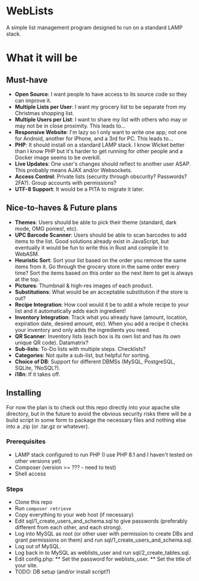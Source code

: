 # WebLists
A simple list management program designed to run on a standard LAMP stack.

# What it will be

## Must-have
* **Open Source**: I want people to have access to its source code so they can improve it.
* **Multiple Lists per User**: I want my grocery list to be separate from my Christmas shopping list.
* **Multiple Users per List**: I want to share my list with others who may or may not be in close proximity.  This leads to...
* **Responsive Website**: I'm lazy so I only want to write one app; not one for Android, another for iPhone, and a 3rd for PC.  This leads to...
* **PHP**: It should install on a standard LAMP stack.  I know Wicket better than I know PHP but it's harder to get running for other people and a Docker image seems to be overkill.
* **Live Updates**: One user's changes should reflect to another user ASAP.  This probably means AJAX and/or Websockets.
* **Access Control**: Private lists (security through obscurity? Passwords? 2FA?). Group accounts with permissions?
* **UTF-8 Support**: It would be a PITA to migrate it later.

## Nice-to-haves & Future plans
* **Themes**: Users should be able to pick their theme (standard, dark mode, OMG ponies!, etc).
* **UPC Barcode Scanner**: Users should be able to scan barcodes to add items to the list.  Good solutions already exist in JavaScript, but eventually it would be fun to write this in Rust and compile it to WebASM.
* **Heuristic Sort**: Sort your list based on the order you remove the same items from it.  Go through the grocery store in the same order every time?  Sort the items based on this order so the next item to get is always at the top.
* **Pictures**: Thumbnail & high-res images of each product.
* **Substitutions**: What would be an acceptable substitution if the store is out?
* **Recipe Integration**: How cool would it be to add a whole recipe to your list and it automatically adds each ingredient!
* **Inventory Integration**: Track what you already have (amount, location, expiration date, desired amount, etc).  When you add a recipe it checks your inventory and only adds the ingredients you need.
* **QR Scanner**: Inventory lists (each box is its own list and has its own unique QR code).  Datamatrix?
* **Sub-lists**: To-Do lists with multiple steps.  Checklists?
* **Categories**: Not quite a sub-list, but helpful for sorting.
* **Choice of DB**: Support for different DBMSs (MySQL, PostgreSQL, SQLite, ?NoSQL?).
* **i18n**: If it takes off.

## Installing
For now the plan is to check out this repo directly into your apache site directory, but in the future to avoid the obvious security risks there will be a build script in some form to package the necessary files and nothing else into a .zip (or .tar.gz or whatever).

### Prerequisites
* LAMP stack configured to run PHP (I use PHP 8.1 and I haven't tested on other versions yet)
* Composer (version >= ??? - need to test)
* Shell access

### Steps
* Clone this repo
* Run `composer retrieve`
* Copy everything to your web host (if necessary)
* Edit sql/1_create_users_and_schema.sql to give passwords (preferably different from each other, and each strong).
* Log into MySQL as root (or other user with permission to create DBs and grant permissions on them) and run sql/1_create_users_and_schema.sql.
* Log out of MySQL.
* Log back in to MySQL as weblists_user and run sql/2_create_tables.sql.
* Edit config.php:
** Set the password for weblists_user.
** Set the title of your site.
* TODO: DB setup (and/or install script?)
